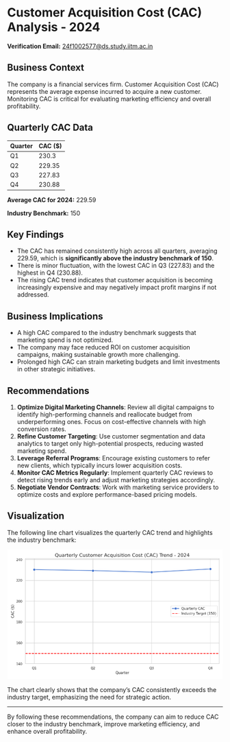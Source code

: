 # Customer Acquisition Cost (CAC) Analysis - 2024

**Verification Email:** 24f1002577@ds.study.iitm.ac.in

## Business Context

The company is a financial services firm. Customer Acquisition Cost (CAC) represents the average expense incurred to acquire a new customer. Monitoring CAC is critical for evaluating marketing efficiency and overall profitability.

## Quarterly CAC Data

| Quarter | CAC ($) |
|---------|---------|
| Q1      | 230.3   |
| Q2      | 229.35  |
| Q3      | 227.83  |
| Q4      | 230.88  |

**Average CAC for 2024:** 229.59  

**Industry Benchmark:** 150  

## Key Findings

- The CAC has remained consistently high across all quarters, averaging 229.59, which is **significantly above the industry benchmark of 150**.
- There is minor fluctuation, with the lowest CAC in Q3 (227.83) and the highest in Q4 (230.88).
- The rising CAC trend indicates that customer acquisition is becoming increasingly expensive and may negatively impact profit margins if not addressed.

## Business Implications

- A high CAC compared to the industry benchmark suggests that marketing spend is not optimized.
- The company may face reduced ROI on customer acquisition campaigns, making sustainable growth more challenging.
- Prolonged high CAC can strain marketing budgets and limit investments in other strategic initiatives.

## Recommendations

1. **Optimize Digital Marketing Channels**: Review all digital campaigns to identify high-performing channels and reallocate budget from underperforming ones. Focus on cost-effective channels with high conversion rates.
2. **Refine Customer Targeting**: Use customer segmentation and data analytics to target only high-potential prospects, reducing wasted marketing spend.
3. **Leverage Referral Programs**: Encourage existing customers to refer new clients, which typically incurs lower acquisition costs.
4. **Monitor CAC Metrics Regularly**: Implement quarterly CAC reviews to detect rising trends early and adjust marketing strategies accordingly.
5. **Negotiate Vendor Contracts**: Work with marketing service providers to optimize costs and explore performance-based pricing models.

## Visualization

The following line chart visualizes the quarterly CAC trend and highlights the industry benchmark:

![CAC Trend](cac_visualization.png)

The chart clearly shows that the company’s CAC consistently exceeds the industry target, emphasizing the need for strategic action.

---

By following these recommendations, the company can aim to reduce CAC closer to the industry benchmark, improve marketing efficiency, and enhance overall profitability.

